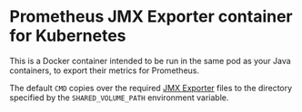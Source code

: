 # Prometheus JMX Exporter container for Kubernetes

This is a Docker container intended to be run in the same pod as your Java containers, to export their metrics for Prometheus.

The default `CMD` copies over the required [JMX Exporter](https://github.com/prometheus/jmx_exporter) files to the directory specified by the `SHARED_VOLUME_PATH` environment variable.
